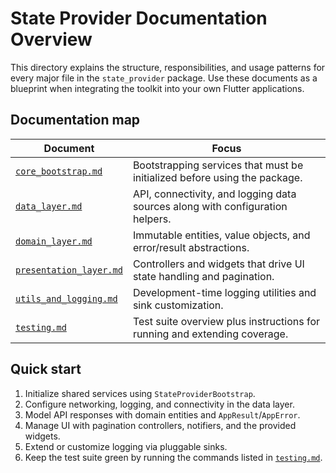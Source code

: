 # State Provider Documentation Overview

This directory explains the structure, responsibilities, and usage patterns for every major file in the `state_provider` package. Use these documents as a blueprint when integrating the toolkit into your own Flutter applications.

## Documentation map

| Document | Focus |
| --- | --- |
| [`core_bootstrap.md`](core_bootstrap.md) | Bootstrapping services that must be initialized before using the package. |
| [`data_layer.md`](data_layer.md) | API, connectivity, and logging data sources along with configuration helpers. |
| [`domain_layer.md`](domain_layer.md) | Immutable entities, value objects, and error/result abstractions. |
| [`presentation_layer.md`](presentation_layer.md) | Controllers and widgets that drive UI state handling and pagination. |
| [`utils_and_logging.md`](utils_and_logging.md) | Development-time logging utilities and sink customization. |
| [`testing.md`](testing.md) | Test suite overview plus instructions for running and extending coverage. |

## Quick start

1. Initialize shared services using `StateProviderBootstrap`.
2. Configure networking, logging, and connectivity in the data layer.
3. Model API responses with domain entities and `AppResult`/`AppError`.
4. Manage UI with pagination controllers, notifiers, and the provided widgets.
5. Extend or customize logging via pluggable sinks.
6. Keep the test suite green by running the commands listed in [`testing.md`](testing.md).
